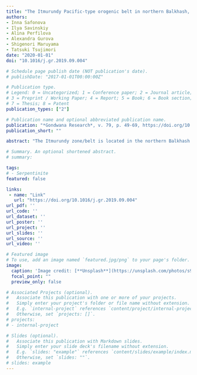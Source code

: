 ```yaml
---
title: "The Itmurundy Pacific-type orogenic belt in northern Balkhash, central Kazakhstan: Revisited plus first U-Pb age, geochemical and Nd isotope data from igneous rocks"
authors:
- Inna Safonova
- Ilya Savinskiy
- Alina Perfilova
- Alexandra Gurova
- Shigenori Maruyama
- Tatsuki Tsujimori
date: "2020-01-01"
doi: "10.1016/j.gr.2019.09.004"

# Schedule page publish date (NOT publication's date).
# publishDate: "2017-01-01T00:00:00Z"

# Publication type.
# Legend: 0 = Uncategorized; 1 = Conference paper; 2 = Journal article;
# 3 = Preprint / Working Paper; 4 = Report; 5 = Book; 6 = Book section;
# 7 = Thesis; 8 = Patent
publication_types: ["2"]

# Publication name and optional abbreviated publication name.
publication: "*Gondwana Research*, v. 79, p. 49-69, https://doi.org/10.1016/j.gr.2019.09.004"
publication_short: ""

abstract: "The Itmurundy zone/belt is located in the northern Balkhash area of central Kazakhstan. Geologically it belongs to the Kazakh orocline located in the western Central Asian Orogenic Belt (CAOB), north of the Tarim craton and west of the Junggar block. The Itmurundy belt, which surprisingly has remained unstudied in terms of up-to-date geochronological, geochemical and isotope methods compared to other regions of the CAOB, was revisited and reinvestigated. The belt possesses a very complicated geological structure and hosts rocks of mantle, orogenic and post-orogenic associations. This paper focuses on the orogenic association and presents original geological data, first U–Pb age and first up-to-date geochemical and Nd isotope data from igneous rocks. The orogenic association of the Itmurundy belt includes volcanic and sedimentary rocks of three formations, Itmurundy (O1-2), Kazyk (O2-3) and Tyuretai (O3–S1), and represents an accretionary complex. The most lithologically diverse Itmurundy Fm. (O1-2) consists of oceanic basalt, pelagic chert, hemipelagic siliceous mudstone and siltstone, and greywacke sandstones. Both sedimentary and igneous rocks were strongly deformed by syn- and post-accretion processes, which, in places, formed duplex structures. The igneous rocks are basalt/dolerite/gabbro, andesibasalt, trachybasalt and diorite. The diorite yielded a U–Pb age of ca. 500 Ma. The subalkaline volcanic and subvolcanic rocks belong to the tholeiitic series. Based on major oxides three groups of rocks can be distinguished: high-Ti, mid-Ti and low-Ti. The rocks of these three groups are variably enriched in LREE (LaN = 122, 23 and 2 in average, respectively) showing LREE enriched (high-Ti), LREE depleted (mid-Ti) and flat (low-Ti) REE patterns. The high-Ti group shows enrichment in Nb, Th, and Zr compared to the mid-Ti and low-Ti groups. The low-Ti group is special for the Nb troughs in primitive mantle normalized multi-element diagrams, which are typical of supra-subduction settings. The values of εNd are mostly positive for the mid-Ti and low-Ti groups, but negative for the high-Ti group. The geochemical features of the igneous rocks suggest their formation in oceanic (oceanic floor and oceanic island/seamount) and supra-subduction (intra-oceanic arc) settings. In general, the structural position, lithology and deformation styles of Itmurundy sedimentary and igneous rocks and the geochemical features of the igneous rocks all accord well with the models of Ocean Plate Stratigraphy (OPS) and Pacific-type orogeny. Thus, the Itmurundy belt at northern Balkhash represents an Ordovician-Silurian Pacific-type orogenic belt formed at a convergent active margin of the Paleo-Asian Ocean."

# Summary. An optional shortened abstract.
# summary: 

tags: 
# - Serpentinite
featured: false

links:
 - name: "Link"
   url: "https://doi.org/10.1016/j.gr.2019.09.004"
url_pdf: ''
url_code: ''
url_dataset: ''
url_poster: ''
url_project: ''
url_slides: ''
url_source: ''
url_video: ''

# Featured image
# To use, add an image named `featured.jpg/png` to your page's folder. 
image: 
  caption: 'Image credit: [**Unsplash**](https://unsplash.com/photos/s9CC2SKySJM)'
  focal_point: ""
  preview_only: false

# Associated Projects (optional).
#   Associate this publication with one or more of your projects.
#   Simply enter your project's folder or file name without extension.
#   E.g. `internal-project` references `content/project/internal-project/index.md`.
#   Otherwise, set `projects: []`.
# projects:
# - internal-project

# Slides (optional).
#   Associate this publication with Markdown slides.
#   Simply enter your slide deck's filename without extension.
#   E.g. `slides: "example"` references `content/slides/example/index.md`.
#   Otherwise, set `slides: ""`.
# slides: example
---
```

